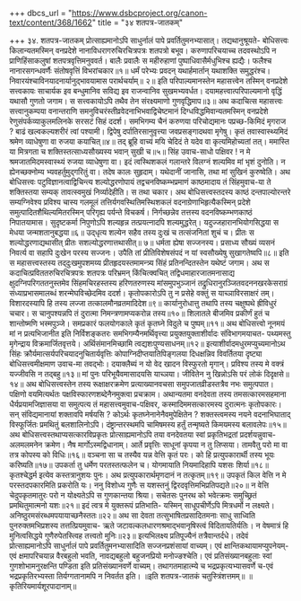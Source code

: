 +++
dbcs_url = "https://www.dsbcproject.org/canon-text/content/368/1662"
title = "३४ शतपत्र-जातकम्"

+++
३४. शतपत्र-जातकम्
प्रोत्साह्यमानोऽपि साधुर्नालं पापे प्रवर्तितुमनभ्यासात्। तद्यथानुश्रूयते-
बोधिसत्त्वः किलान्यतमस्मिन् वनप्रदेशे नानाविधरागरुचिरचित्रपत्रः शतपत्रो बभूव। करुणापरिचयाच्च तदवस्थोऽपि न प्राणिहिंसाकलुषां शतपत्रवृत्तिमनुववर्त।
बालैः प्रवालैः स महीरुहाणां पुष्पाधिवासैर्मधुभिश्च ह्यद्यैः। 
फलैश्च नानारसगन्धवर्णैः संतोषवृत्तिं विभरांचकार॥१॥
धर्मं परेभ्यः प्रवदन् यथार्हमार्तान् यथाशक्ति समुद्धरंश्च। 
निवारयंश्चाविनयादनार्यानुद्भावयामास परार्थचर्याम्॥ २॥
इति परिपाल्यमानस्तेन महासत्त्वेन तस्मिन् वनप्रदेशे सत्त्वकायः साचार्यक इव बन्धुमानिव सविद्य इव राजन्वानिव सुखमभ्यवर्धत।
दयामहत्त्वात्परिपाल्यमानो वृद्धिं यथासौ गुणतो जगाम। 
स सत्त्वकायोऽपि तथैव तेन संरक्ष्यमाणो गुणवृद्धिमाप॥३॥
अथ कदाचित्स महासत्त्वः सत्त्वानुकम्पया वनान्तराणि समनुविचरंस्तीव्रवेदनाभिभवाद्विचेष्टमानं दिग्धविद्धमिवान्यतमस्मिन् वनप्रदेशे रेणुसंपर्कव्याकुलमलिनके सरसटं सिहं ददर्श। समभिगम्य चैनं करुणया परिचोद्यमानः पप्रच्छ-किमिदं मृगराज ? बाढं खल्वकल्यशरीरं त्वां पश्यामी।
द्विपेषु दर्पातिरसानुवृत्त्या जवप्रसङ्गादथवा मृगेषु।
कृतं तवास्वास्थ्यमिदं श्रमेण व्याधेषुणा वा रुजया कयाचित्॥४॥
तद् ब्रूहि वाच्यं मयि चेदिदं ते यदेव वा कृत्यमिहोच्यतां तत्। 
ममास्ति या मित्रगता च शक्तिस्तत्साध्यसौख्यस्य भवान् सुखी च॥५॥
सिंह उवाच-साधो पक्षिवर ! न मे श्रमजातमिदमस्वास्थ्यं रुजया व्याधेषुणा वा। इदं त्वस्थिशकलं गलान्तरे विलग्नं शल्यमिव मां भृशं दुनोति। न ह्येनच्छक्नोम्य भ्यवहर्तुमुद्गरितुं वा। तदेष कालः सुहृदाम्। यथेदानीं जानासि, तथा मां सुखिनं कुरुष्वेति।
अथ बोधिसत्त्वः पटुविज्ञानत्वाद्विचिन्त्य शल्योद्धरणोपायं तद्वचनविष्कम्भप्रमाणं काष्ठमादाय तं सिंहमुवाच-या ते शक्तिस्तया सम्यक् तावत्स्वमुखं निर्व्यादेहीति। स तथा चकार। अथ बोधिसत्त्वस्तदस्य काष्ठं दन्तपाल्योरन्तरे सम्यग्निवेश्य प्रविश्य चास्य गलमूलं तत्तिर्यगवस्थितिमस्थिशकलं वदनाग्रेणाभिहृत्यैकस्मिन् प्रदेशे समुत्पादितशैथिल्यमितरस्मिन् परिगृह्य पर्यन्ते विचकर्ष। निर्गच्छन्नेव तत्तस्य वदनविष्कम्भणकाष्ठं निपातयामास।
सुदृष्टकर्मा निपुणोऽपि शल्यहृन्न तत्प्रयत्नादपि शल्यमुद्धरेत्। 
यदुज्जहारानभियोगसिद्धया स मेधया जन्मशतानुबद्धया॥६॥
उद्‍धृत्य शल्येन सहैव तस्य दुःखं च तत्संजनितां शुचं च। 
प्रीतः स शल्योद्धरणाद्यथासीत् प्रीतः सशल्योद्धरणात्तथासीत्॥ ७॥
धर्मता ह्येषा सज्जनस्य। 
प्रसाध्य सौख्यं व्यसनं निवर्त्य वा सहापि दुःखेन परस्य सज्जनः। 
उपैति तां प्रीतिविशेषसंपदं न यां स्वसौख्येषु सुखागतेष्वपि॥८॥
इति स महासत्त्वस्तस्य तद्‍दुःखमुपशमय्य प्रीतहृदयस्तमामन्त्र्य सिंहं प्रतिनन्दितस्तेन यथेष्टं जगाम।
अथ स कदाचित्प्रविततरुचिरचित्रपत्रः शतपत्रः परिभ्रमन् किंचित्क्वचित् तद्विधमाहारजातमनासाद्य क्षुदग्निपरिगततनुस्तमेव सिंहमचिरहस्तस्य हरिणतरुणस्य मांसमुपभुञ्जानं तद्रुधिरानुरञ्जितवदननखरकेसराग्रं संध्याप्रभासमालब्धं शरन्मेघविच्छेदमिव ददर्श।
कृतोपकारोऽपि तु न प्रसेहे वक्तुं स याच्ञाविरसाक्षरं तम्। 
विशारदस्यापि हि तस्य लज्जा तत्कालमौनव्रतमादिदेश॥९॥
कार्यानुरोधात्तु तथापि तस्य चक्षुष्पथे ह्रीविधुरं चचार। 
स चानुपश्यन्नपि तं दुरात्मा निमन्त्रणामप्यकरोन्न तस्य॥१०॥
शिलातले बीजमिव प्रकीर्णं हुतं च शान्तोष्मणि भस्मपुञ्जे। 
समप्रकारं फलयोगकाले कृतं कृतघ्ने विदुले च पुष्पम्॥११॥
अथ बोधिसत्त्वो नूनमयं मां न प्रत्यभिजानीत इति निर्विशङ्कतरः समभिगम्यैनमर्थिवृत्त्या प्रयुक्तयुक्ताशीर्वादः संविभागमयाचत-
पथ्यमस्तु मृगेन्द्राय विक्रमार्जितवृत्तये। 
अर्थिसंमानमिच्छामि त्वद्यशःपुण्यसाधनम्॥१२॥
इत्याशीर्वादमधुरमप्युच्यमानोऽथ सिंहः क्रौर्यमात्सर्यपरिचयादनुचितार्यवृत्तिः कोपाग्निदीप्तयातिपिङ्गलया दिधक्षन्निव विवर्तितया दृष्ट्या बोधिसत्त्वमीक्षमाण उवाच-मा तवद्भोः।
दयाक्लैब्यं न यो वेद खादन विस्फुरतो मृगान्। 
प्रविश्य तस्य मे वक्त्रं यज्जीवसि न तद्बहु॥१३॥
मां पुनः परिभूयैवमासादयसि याच्ञया। 
जीवितेन नु खिन्नोऽसि परं लोकं दिदृक्षसे॥१४॥
अथ बोधिसत्त्वस्तेन तस्य रूक्षाक्षरक्रमेण प्रत्याख्यानवचसा समुपजातव्रीडस्तत्रैव नभः समुत्पपात। पक्षिणो वयमित्यर्थतः पक्षविस्फारणशब्देनैनमुक्त्वा प्रचक्राम।
अथान्यतमा वनदेवता तस्य तमसत्कारमसहमाना धैर्यप्रयामजिज्ञासया वा समुत्पत्य तं महासत्त्वमुवाच-पक्षिवर, कस्मादिममसत्कारमस्य दुरात्मनः कृतोपकारः। सन् संविद्यमानायां शक्तावपि मर्षयसि ? कोऽर्थः कृतघ्नेनानेनैवमुपेक्षितेन ?
शक्तस्त्वमस्य नयने वदनाभिघाताद् 
विस्फूर्जितः प्रमथितुं बलशालिनोऽपि। 
दंष्ट्रान्तरस्थमपि चामिषमस्य हर्तुं 
तन्मृष्यते किमयमस्य बलावलेपः॥१५॥
अथ बोधिसत्त्वस्तथाप्यसत्कारविप्रकृतः प्रोत्साह्यमानोऽपि तया वनदेवतया स्वां प्रकृतिभद्रतां प्रदर्शयन्नुवाच-अलमलमनेन क्रमेण। नैष मार्गोऽस्मद्विधानाम्।
आर्ते प्रवृत्तिः साधूनां कृपया न तु लिप्सया। 
तामवैतु परो मा वा तत्र कोपस्य को विधिः॥१६॥
वञ्चना सा च तस्यैव यन्न वेत्ति कृतं परः। 
को हि प्रत्युपकारार्थी तस्य भूयः करिष्यति॥१७॥
उपकर्ता तु धर्मेण परतस्तत्फलेन च। 
योगमायाति नियमादिहापि यशसः शिर्या॥१८॥
कृतश्चेद्धर्म इत्येव कस्तत्रानुशयः पुनः। 
अथ प्रत्युपकारार्थमृणदानं न तत्कृतम्॥१९॥
उपकृतं किल वेत्ति न मे परस्तदपकारमिति प्रकरोति यः। 
ननु विशोध्य गुणैः स यशस्तनुं द्विरदवृत्तिमभिप्रतिपद्यते॥२०॥
न वेत्ति चेदुपकृतमातुरः परो न योक्ष्यतेऽपि स गुणकान्तया श्रिया। 
सचेतसः पुनरथ को भवेत्क्रमः समुच्छ्रितं प्रमथितुमात्मनो यशः॥२१॥
इदं त्वत्र मे युक्तरूपं प्रतिभाति-
यस्मिन् साधूपचीर्णेऽपि मित्रधर्मो न लक्ष्यते। 
अनिष्ठुरमसंरब्धमपयायाच्छनैस्ततः॥२२॥
अथ सा देवता तत्सुभाषितप्रसादितमनाः साधु साध्विति पुनरुक्तमभिप्रशस्य तत्तत्प्रियमुवाच-
ऋते जटावल्कलधारणश्रमाद्भवानृषिस्त्वं विदितायतिर्यतिः। 
न वेषमात्रं हि मुनित्वसिद्धये गुणैरुपेतस्त्विह तत्त्वतो मुनिः॥२३॥
इत्यभिलक्ष्य प्रतिपूज्यैनं तत्रैवान्तर्दधे। 
तदेवं प्रोत्साह्यमानोऽपि साधुर्नालं पापे प्रवर्तितुमनभ्यासादिति सज्जनप्रशंसायां वाच्यम्। एवं क्षान्तिकथायामप्युपनेयम्-एवं क्षमापरिचयान्न वैरबहुलो भवति, नावद्यबहुलो बहुजनप्रियो मनोज्ङश्चेति। एवं प्रतिसंख्यानबहुलाः स्वां गुणशोभामनुरक्षन्ति पण्डिता इति प्रतिसंख्यानवर्णे वाच्यम्। तथागतमाहात्म्ये च भद्रप्रकृत्यभ्यासवर्णे च-एवं भद्रप्रकृतिरभ्यस्ता तिर्यग्गतानामपि न निवर्तत इति।
॥इति शतपत्र-जातकं चतुस्त्रिंशत्तमम्॥
॥ कृतिरियमार्यशूरपादानाम्॥

